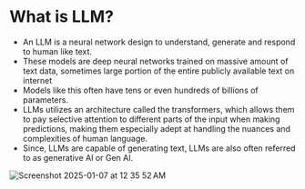# What is LLM?

* An LLM is a neural network design to understand, generate and respond to human like text.
* These models are deep neural networks trained on massive amount of text data, sometimes large portion of the entire publicly available text on internet
* Models like this often have tens or even hundreds of billions of parameters.
* LLMs utilizes an architecture called the transformers, which allows them to pay selective attention to different parts of the input when making predictions, making them especially adept at handling the nuances and complexities of human language.
* Since, LLMs are capable of generating text, LLMs are also often referred to as generative AI or Gen AI.

![Screenshot 2025-01-07 at 12 35 52 AM](https://github.com/user-attachments/assets/75fbb41d-a19d-4da8-ae2b-0ef94ec91841)
